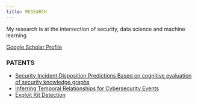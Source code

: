 ```yaml
---
title: RESEARCH 
---
```

My research is at the intersection of security, data science and machine learning

[Google Scholar Profile](https://scholar.google.com/citations?view_op=list_works&hl=en&hl=en&user=4Ug8BXkAAAAJ)

### PATENTS
* [Security Incident Disposition Predictions Based on cognitive evaluation of security knowledge graphs](https://patents.google.com/patent/US11308211B2/en)
* [Inferring Temporal Relationships for Cybersecurity Events](https://patents.google.com/patent/US11082434B2/en) 
* [Exploit Kit Detection](https://patents.google.com/patent/US20200244686A1/en)